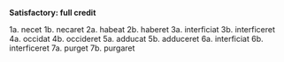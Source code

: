 **Satisfactory:  full credit**

1a. necet
1b. necaret
2a. habeat
2b. haberet
3a. interficiat
3b. interficeret
4a. occidat
4b. occideret
5a. adducat
5b. adduceret
6a. interficiat
6b. interficeret
7a. purget
7b. purgaret
